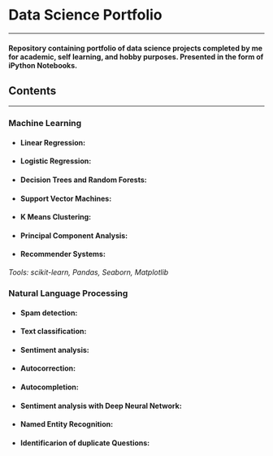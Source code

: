 # **Data Science Portfolio**
---

#### Repository containing portfolio of data science projects completed by me for academic, self learning, and hobby purposes. Presented in the form of iPython Notebooks.

## **Contents**
---
### **Machine Learning**
- #### **Linear Regression:** 
- #### **Logistic Regression:** 
- #### **Decision Trees and Random Forests:** 
- #### **Support Vector Machines:** 
- #### **K Means Clustering:** 
- #### **Principal Component Analysis:** 
- #### **Recommender Systems:** 


*Tools: scikit-learn, Pandas, Seaborn, Matplotlib*

### **Natural Language Processing**
- #### **Spam detection:**
- #### **Text classification:**
- #### **Sentiment analysis:**
- #### **Autocorrection:**
- #### **Autocompletion:**
- #### **Sentiment analysis with Deep Neural Network:**
- #### **Named Entity Recognition:**
- #### **Identificarion of duplicate Questions:**
